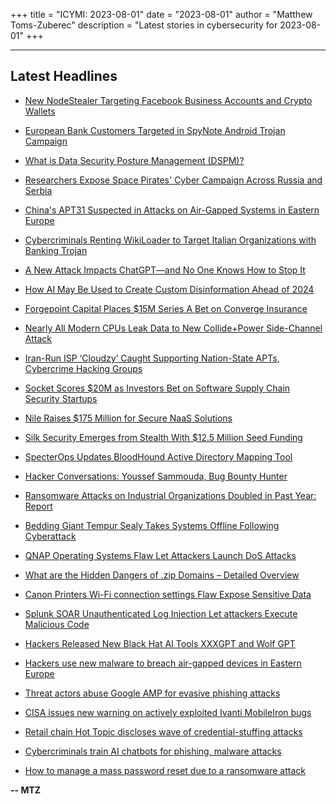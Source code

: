 +++
title = "ICYMI: 2023-08-01"
date = "2023-08-01"
author = "Matthew Toms-Zuberec"
description = "Latest stories in cybersecurity for 2023-08-01"
+++

---------------------------------------------------------------------------
## Latest Headlines
- [New NodeStealer Targeting Facebook Business Accounts and Crypto Wallets](https://thehackernews.com/2023/08/new-nodestealer-targeting-facebook.html)

- [European Bank Customers Targeted in SpyNote Android Trojan Campaign](https://thehackernews.com/2023/08/european-bank-customers-targeted-in.html)

- [What is Data Security Posture Management (DSPM)?](https://thehackernews.com/2023/08/what-is-data-security-posture.html)

- [Researchers Expose Space Pirates' Cyber Campaign Across Russia and Serbia](https://thehackernews.com/2023/08/researchers-expose-space-pirate-cyber.html)

- [China's APT31 Suspected in Attacks on Air-Gapped Systems in Eastern Europe](https://thehackernews.com/2023/08/chinas-apt31-suspected-in-attacks-on.html)

- [Cybercriminals Renting WikiLoader to Target Italian Organizations with Banking Trojan](https://thehackernews.com/2023/08/cybercriminals-renting-wikiloader-to.html)

- [A New Attack Impacts ChatGPT—and No One Knows How to Stop It](https://www.wired.com/story/ai-adversarial-attacks/)

- [How AI May Be Used to Create Custom Disinformation Ahead of 2024](https://www.wired.com/story/generative-ai-custom-disinformation/)

- [Forgepoint Capital Places $15M Series A Bet on Converge Insurance](https://www.securityweek.com/forgepoint-capital-places-15m-series-a-bet-on-converge-insurance/)

- [Nearly All Modern CPUs Leak Data to New Collide+Power Side-Channel Attack](https://www.securityweek.com/nearly-all-modern-cpus-leak-data-to-new-collidepower-side-channel-attack/)

- [Iran-Run ISP ‘Cloudzy’ Caught Supporting Nation-State APTs, Cybercrime Hacking Groups](https://www.securityweek.com/iran-run-isp-cloudzy-caught-supporting-nation-state-apts-cybercrime-hacking-groups/)

- [Socket Scores $20M as Investors Bet on Software Supply Chain Security Startups](https://www.securityweek.com/socket-scores-20m-as-investors-bet-on-software-supply-chain-security-startups/)

- [Nile Raises $175 Million for Secure NaaS Solutions](https://www.securityweek.com/nile-raises-175-million-for-secure-naas-solutions/)

- [Silk Security Emerges from Stealth With $12.5 Million Seed Funding](https://www.securityweek.com/silk-security-emerges-from-stealth-with-12-5-million-seed-funding/)

- [SpecterOps Updates BloodHound Active Directory Mapping Tool](https://www.securityweek.com/specterops-updates-bloodhound-active-directory-mapping-tool/)

- [Hacker Conversations: Youssef Sammouda, Bug Bounty Hunter](https://www.securityweek.com/hacker-conversations-youssef-sammouda-bug-bounty-hunter/)

- [Ransomware Attacks on Industrial Organizations Doubled in Past Year: Report](https://www.securityweek.com/ransomware-attacks-on-industrial-organizations-doubled-in-past-year-report/)

- [Bedding Giant Tempur Sealy Takes Systems Offline Following Cyberattack](https://www.securityweek.com/bedding-giant-tempur-sealy-takes-systems-offline-following-cyberattack/)

- [QNAP Operating Systems Flaw Let Attackers Launch DoS Attacks](https://cybersecuritynews.com/qnap-operating-systems-flaw/)

- [What are the Hidden Dangers of .zip Domains – Detailed Overview](https://cybersecuritynews.com/dangers-of-zip-domains/)

- [Canon Printers Wi-Fi connection settings Flaw Expose Sensitive Data](https://cybersecuritynews.com/canon-wi-fi-connection-settings-flaw/)

- [Splunk SOAR Unauthenticated Log Injection Let attackers Execute Malicious Code](https://cybersecuritynews.com/splunk-soar-log-injection/)

- [Hackers Released New Black Hat AI Tools XXXGPT and Wolf GPT](https://cybersecuritynews.com/black-hat-ai-tools-xxxgpt-and-wolf-gpt/)

- [Hackers use new malware to breach air-gapped devices in Eastern Europe](https://www.bleepingcomputer.com/news/security/hackers-use-new-malware-to-breach-air-gapped-devices-in-eastern-europe/)

- [Threat actors abuse Google AMP for evasive phishing attacks](https://www.bleepingcomputer.com/news/security/threat-actors-abuse-google-amp-for-evasive-phishing-attacks/)

- [CISA issues new warning on actively exploited Ivanti MobileIron bugs](https://www.bleepingcomputer.com/news/security/cisa-issues-new-warning-on-actively-exploited-ivanti-mobileiron-bugs/)

- [Retail chain Hot Topic discloses wave of credential-stuffing attacks](https://www.bleepingcomputer.com/news/security/retail-chain-hot-topic-discloses-wave-of-credential-stuffing-attacks/)

- [Cybercriminals train AI chatbots for phishing, malware attacks](https://www.bleepingcomputer.com/news/security/cybercriminals-train-ai-chatbots-for-phishing-malware-attacks/)

- [How to manage a mass password reset due to a ransomware attack](https://www.bleepingcomputer.com/news/security/how-to-manage-a-mass-password-reset-due-to-a-ransomware-attack/)

**-- MTZ**